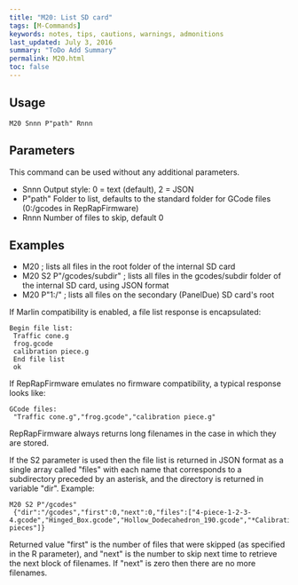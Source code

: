 ```yaml
---
title: "M20: List SD card" 
tags: [M-Commands]
keywords: notes, tips, cautions, warnings, admonitions
last_updated: July 3, 2016
summary: "ToDo Add Summary"
permalink: M20.html
toc: false
---
```



## Usage ##
```
M20 Snnn P"path" Rnnn
```

## Parameters ##

This command can be used without any additional parameters.
+ Snnn Output style: 0 = text (default), 2 = JSON
+ P"path" Folder to list, defaults to the standard folder for GCode files (0:/gcodes in RepRapFirmware)
+ Rnnn Number of files to skip, default 0

## Examples ##

+ M20 ; lists all files in the root folder of the internal SD card
+ M20 S2 P"/gcodes/subdir" ; lists all files in the gcodes/subdir folder of the internal SD card, using JSON format
+ M20 P"1:/" ; lists all files on the secondary (PanelDue) SD card's root

If Marlin compatibility is enabled, a file list response is encapsulated:

```
Begin file list:
 Traffic cone.g
 frog.gcode
 calibration piece.g
 End file list
 ok
```

If RepRapFirmware emulates no firmware compatibility, a typical response looks like:

```
GCode files:
 "Traffic cone.g","frog.gcode","calibration piece.g"
```

RepRapFirmware always returns long filenames in the case in which they are stored.

If the S2 parameter is used then the file list is returned in JSON format as a single array called "files" with each name that corresponds to a subdirectory preceded by an asterisk, and the directory is returned in variable "dir". Example:

```
M20 S2 P"/gcodes"
 {"dir":"/gcodes","first":0,"next":0,"files":["4-piece-1-2-3-4.gcode","Hinged_Box.gcode","Hollow_Dodecahedron_190.gcode","*Calibration pieces"]}
```

Returned value "first" is the number of files that were skipped (as specified in the R parameter), and "next" is the number to skip next time to retrieve the next block of filenames. If "next" is zero then there are no more filenames.